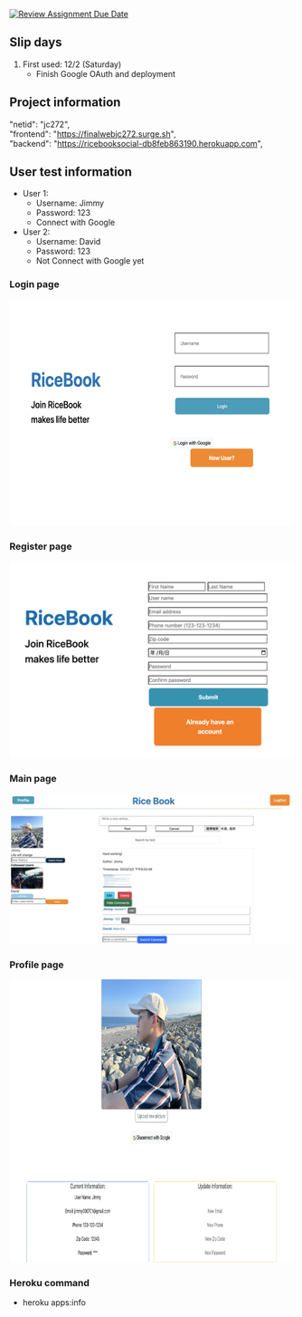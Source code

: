 [![Review Assignment Due Date](https://classroom.github.com/assets/deadline-readme-button-24ddc0f5d75046c5622901739e7c5dd533143b0c8e959d652212380cedb1ea36.svg)](https://classroom.github.com/a/qStH2Jh6)

## Slip days

1. First used: 12/2 (Saturday)
   - Finish Google OAuth and deployment

## Project information

"netid": "jc272",  
"frontend": "https://finalwebjc272.surge.sh",  
"backend": "https://ricebooksocial-db8feb863190.herokuapp.com",

## User test information

- User 1:
  - Username: Jimmy
  - Password: 123
  - Connect with Google
- User 2:
  - Username: David
  - Password: 123
  - Not Connect with Google yet

### Login page

<img src="imgs/login.png" width="600" height="400">

### Register page

![image](imgs/register.png)

### Main page

![image](imgs/main.png)

### Profile page

<img src="imgs/profile.png" width="600" height="500">

### Heroku command

- heroku apps:info
